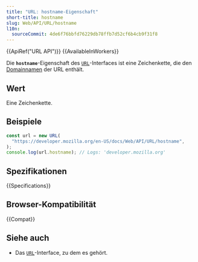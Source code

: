 ```yaml
---
title: "URL: hostname-Eigenschaft"
short-title: hostname
slug: Web/API/URL/hostname
l10n:
  sourceCommit: 4de6f76bbfd76229db78ffb7d52cf6b4cb9f31f8
---
```


{{ApiRef("URL API")}} {{AvailableInWorkers}}

Die **`hostname`**-Eigenschaft des [`URL`](/de/docs/Web/API/URL)-Interfaces
ist eine Zeichenkette, die den [Domainnamen](/de/docs/Glossary/domain_name) der URL enthält.

## Wert

Eine Zeichenkette.

## Beispiele

```js
const url = new URL(
  "https://developer.mozilla.org/en-US/docs/Web/API/URL/hostname",
);
console.log(url.hostname); // Logs: 'developer.mozilla.org'
```

## Spezifikationen

{{Specifications}}

## Browser-Kompatibilität

{{Compat}}

## Siehe auch

- Das [`URL`](/de/docs/Web/API/URL)-Interface, zu dem es gehört.
